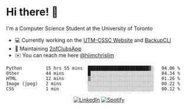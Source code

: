 # Hi there! 👋
I'm a Computer Science Student at the University of Toronto

- 💻 Currently working on the [UTM-CSSC Website](https://github.com/UTM-CSSC) and [BackupCLI](https://github.com/BackupHub/BackupCLI)
- 🔨 Maintaining [2ofClubsApp](https://github.com/2ofClubsApp)
- ✉️ You can reach me here [@hiimchrislim](mailto:hello@hiimchrislim.co)

<!--START_SECTION:waka-->
```text
Python         15 hrs 55 mins  ███████████████████████▓░   94.06 % 
Other          44 mins         █░░░░░░░░░░░░░░░░░░░░░░░░   04.34 % 
HTML           12 mins         ▒░░░░░░░░░░░░░░░░░░░░░░░░   01.26 % 
Image (jpeg)   2 mins          ░░░░░░░░░░░░░░░░░░░░░░░░░   00.22 % 
CSS            1 min           ░░░░░░░░░░░░░░░░░░░░░░░░░   00.12 % 
```
<!--END_SECTION:waka-->

<div align="center">
<a href="https://www.linkedin.com/in/hiimchrislim" target="_blank"><img src="https://img.shields.io/badge/LinkedIn-%230077B5.svg?&style=flat-square&logo=linkedin&logoColor=white" alt="LinkedIn"></a>
<a href="https://open.spotify.com/user/clim1231" target="_blank"><img src="https://img.shields.io/badge/Spotify-%231ED760.svg?&style=flat-square&logo=spotify&logoColor=white" alt="Spotify"></a>

</div>
